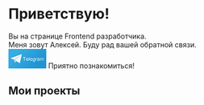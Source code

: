Приветствую!
===

Вы на странице Frontend разработчика.\
Меня зовут Алексей. Буду рад вашей обратной связи.\
[![telegramLink](telegramButton.png)](https://t.me/AlexWebArt)
Приятно познакомиться!

## Мои проекты


<!--
**AlexWEBArt/AlexWEBArt** is a ✨ _special_ ✨ repository because its `README.md` (this file) appears on your GitHub profile.

Here are some ideas to get you started:

- 🔭 I’m currently working on ...
- 🌱 I’m currently learning ...
- 👯 I’m looking to collaborate on ...
- 🤔 I’m looking for help with ...
- 💬 Ask me about ...
- 📫 How to reach me: ...
- 😄 Pronouns: ...
- ⚡ Fun fact: ...
-->
